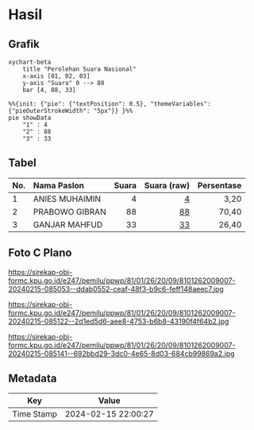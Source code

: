 # Hasil

## Grafik

```mermaid
xychart-beta
    title "Perolehan Suara Nasional"
    x-axis [01, 02, 03]
    y-axis "Suara" 0 --> 88
    bar [4, 88, 33]
```

```mermaid
%%{init: {"pie": {"textPosition": 0.5}, "themeVariables": {"pieOuterStrokeWidth": "5px"}} }%%
pie showData
    "1" : 4
    "2" : 88
    "3" : 33
```

## Tabel

| No. | Nama Paslon    | Suara | Suara (raw) | Persentase |
|:--- |:-------------- | -----:| -----------:| ----------:|
| 1   | ANIES MUHAIMIN | 4     | [4][p-1]    | 3,20       |
| 2   | PRABOWO GIBRAN | 88    | [88][p-2]   | 70,40      |
| 3   | GANJAR MAHFUD  | 33    | [33][p-3]   | 26,40      |


[p-1]: https://github.com/gigit-pemilu/pemilu-2024/blob/main/pilpres/hitung-suara/sub/81-maluku/sub/01-maluku-tengah/sub/26-saparua-timur/sub/2009-nolloth/sub/007-tps/sub/paslon-1.txt
[p-2]: https://github.com/gigit-pemilu/pemilu-2024/blob/main/pilpres/hitung-suara/sub/81-maluku/sub/01-maluku-tengah/sub/26-saparua-timur/sub/2009-nolloth/sub/007-tps/sub/paslon-2.txt
[p-3]: https://github.com/gigit-pemilu/pemilu-2024/blob/main/pilpres/hitung-suara/sub/81-maluku/sub/01-maluku-tengah/sub/26-saparua-timur/sub/2009-nolloth/sub/007-tps/sub/paslon-3.txt

## Foto C Plano

https://sirekap-obj-formc.kpu.go.id/e247/pemilu/ppwp/81/01/26/20/09/8101262009007-20240215-085053--ddab0552-ceaf-48f3-b9c6-feff148aeec7.jpg

https://sirekap-obj-formc.kpu.go.id/e247/pemilu/ppwp/81/01/26/20/09/8101262009007-20240215-085122--2d1ed5d6-aee8-4753-b6b8-43190f4f64b2.jpg

https://sirekap-obj-formc.kpu.go.id/e247/pemilu/ppwp/81/01/26/20/09/8101262009007-20240215-085141--692bbd29-3dc0-4e65-8d03-684cb99869a2.jpg


## Metadata

| Key        | Value               |
| ---------- | ------------------- |
| Time Stamp | 2024-02-15 22:00:27 |



